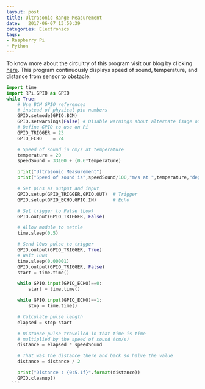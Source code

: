 ```yaml
---
layout: post
title: Ultrasonic Range Measurement
date:   2017-06-07 13:50:39
categories: Electronics
tags: 
- Raspberry Pi
- Python
---
```

To know more about the circuitry of this program visit our blog by clicking [here](https://chipprogrammer.blogspot.in/2017/05/measuring-distance.html?m=1). This program continuously displays speed of sound, temperature, and distance from sensor to obstacle.

```python
import time
import RPi.GPIO as GPIO
while True:
    # Use BCM GPIO references
    # instead of physical pin numbers
    GPIO.setmode(GPIO.BCM)
    GPIO.setwarnings(False) # Disable warnings about alternate isage of GPIO pins
    # Define GPIO to use on Pi
    GPIO_TRIGGER = 23
    GPIO_ECHO    = 24

    # Speed of sound in cm/s at temperature
    temperature = 20
    speedSound = 33100 + (0.6*temperature)

    print("Ultrasonic Measurement")
    print("Speed of sound is",speedSound/100,"m/s at ",temperature,"deg")

    # Set pins as output and input
    GPIO.setup(GPIO_TRIGGER,GPIO.OUT)  # Trigger
    GPIO.setup(GPIO_ECHO,GPIO.IN)      # Echo

    # Set trigger to False (Low)
    GPIO.output(GPIO_TRIGGER, False)

    # Allow module to settle
    time.sleep(0.5)

    # Send 10us pulse to trigger
    GPIO.output(GPIO_TRIGGER, True)
    # Wait 10us
    time.sleep(0.00001)
    GPIO.output(GPIO_TRIGGER, False)
    start = time.time()

    while GPIO.input(GPIO_ECHO)==0:
        start = time.time()

    while GPIO.input(GPIO_ECHO)==1:
        stop = time.time()

    # Calculate pulse length
    elapsed = stop-start

    # Distance pulse travelled in that time is time
    # multiplied by the speed of sound (cm/s)
    distance = elapsed * speedSound

    # That was the distance there and back so halve the value
    distance = distance / 2

    print("Distance : {0:5.1f}".format(distance))
    GPIO.cleanup()
  ```
